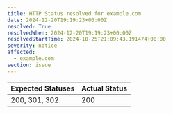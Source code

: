 ```yaml
---
title: HTTP Status resolved for example.com
date: 2024-12-20T19:19:23+00:00Z
resolved: True
resolvedWhen: 2024-12-20T19:19:23+00:00Z
resolvedStartTime: 2024-10-25T21:09:43.191474+00:00
severity: notice
affected:
  - example.com
section: issue
---
```


| Expected Statuses | Actual Status  |
|-------------------|----------------|
| 200, 301, 302 | 200 |
